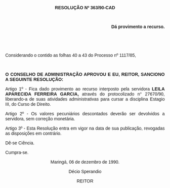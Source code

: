 <BODY>

<B><FONT FACE="Arial"><P ALIGN="CENTER">RESOLU&Ccedil;&Atilde;O Nº 363/90-CAD</P>
<P ALIGN="CENTER"></P>
<P ALIGN="CENTER">&nbsp;</P>
<P ALIGN="RIGHT">D&aacute; provimento a recurso.</P>
<P ALIGN="JUSTIFY"></P>
<P ALIGN="JUSTIFY">&nbsp;</P>
<P ALIGN="JUSTIFY">&nbsp;</P>
</B><P ALIGN="JUSTIFY">Considerando o contido as folhas 40 a 43 do Processo nº 1117/85,</P>
<P ALIGN="JUSTIFY"></P>
<P ALIGN="JUSTIFY">&nbsp;</P>
<B><P ALIGN="JUSTIFY">O CONSELHO DE ADMINISTRA&Ccedil;&Atilde;O APROVOU E EU, REITOR, SANCIONO A SEGUINTE RESOLU&Ccedil;&Atilde;O:</P>
</B><P ALIGN="JUSTIFY"></P>
<P ALIGN="JUSTIFY">Artigo 1º - Fica dado provimento ao recurso interposto pela servidora <B>LEILA APARECIDA FERREIRA GARCIA, </B>atrav&eacute;s do protocolizado n° 27670/90, liberando-a de suas atividades administrativas para cursar a disciplina Estagio III, do Curso de Direito.</P>
<P ALIGN="JUSTIFY">Artigo 2º - Os valores pecuni&aacute;rios descontados dever&atilde;o ser devolvidos a servidora, sem corre&ccedil;&atilde;o monet&aacute;ria.</P>
<P ALIGN="JUSTIFY">Artigo 3º - Esta Resolu&ccedil;&atilde;o entra em vigor na data de sua publica&ccedil;&atilde;o, revogadas as disposi&ccedil;&otilde;es em contr&aacute;rio. </P>
<P ALIGN="JUSTIFY">D&ecirc;-se Ci&ecirc;ncia.</P>
<P ALIGN="JUSTIFY">Cumpra-se.</P>
<P ALIGN="JUSTIFY"></P>
<P ALIGN="CENTER">Maring&aacute;, 06 de dezembro de 1990.</P>
<P ALIGN="CENTER"></P>
<P ALIGN="CENTER">D&eacute;cio Sperandio</P>
<P ALIGN="CENTER">REITOR</P>
<P ALIGN="JUSTIFY"></P></FONT></BODY>
